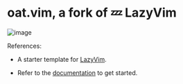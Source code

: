 # oat.vim, a fork of 💤 LazyVim

![image](https://github.com/hopezh/oatVim06/assets/23435810/3cb499f4-ac30-42a0-918e-1934de949b09)

References:

- A starter template for [LazyVim](https://github.com/LazyVim/LazyVim).

- Refer to the [documentation](https://lazyvim.github.io/installation) to get started.
